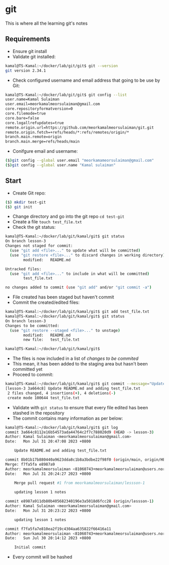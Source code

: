 # git

This is where all the learning git's notes

## Requirements

- Ensure git install
- Validate git installed:

```bash
kamal@TS-Kamal:~/docker/lab/git/git$ git --version
git version 2.34.1
```

- Check configured username and email address that going to be use by Git:

```bash
kamal@TS-Kamal:~/docker/lab/git/git$ git config --list
user.name=Kamal Sulaiman
user.email=meorkamalmeorsulaiman@gmail.com
core.repositoryformatversion=0
core.filemode=true
core.bare=false
core.logallrefupdates=true
remote.origin.url=https://github.com/meorkamalmeorsulaiman/git.git
remote.origin.fetch=+refs/heads/*:refs/remotes/origin/*
branch.main.remote=origin
branch.main.merge=refs/heads/main
```

- Conifgure email and username:

```sh
($)git config --global user.email "meorkamameorsulaiman@gmail.com"
($)git config --global user.name "Kamal sulaiman"
```

## Start

- Create Git repo:

```sh
($) mkdir test-git
($) git init
```

- Change directory and go into the git repo `cd test-git`
- Create a file `touch test_file.txt`
- Check the git status:

```bash
kamal@TS-Kamal:~/docker/lab/git/kamal/git$ git status
On branch lesson-3
Changes not staged for commit:
  (use "git add <file>..." to update what will be committed)
  (use "git restore <file>..." to discard changes in working directory)
        modified:   README.md

Untracked files:
  (use "git add <file>..." to include in what will be committed)
        test_file.txt

no changes added to commit (use "git add" and/or "git commit -a")
```

- File created has been staged but haven't commit
- Commit the created/edited files:

```bash
kamal@TS-Kamal:~/docker/lab/git/kamal/git$ git add test_file.txt 
kamal@TS-Kamal:~/docker/lab/git/kamal/git$ git status
On branch lesson-3
Changes to be committed:
  (use "git restore --staged <file>..." to unstage)
        modified:   README.md
        new file:   test_file.txt

kamal@TS-Kamal:~/docker/lab/git/kamal/git$ 
```

- The files is now included in a list of *changes to be commited*
- This mean, it has been added to the staging area but hasn't been committed yet
- Proceed to commit:

```bash
kamal@TS-Kamal:~/docker/lab/git/kamal/git$ git commit --message="Update README.md and adding test_file.txt"
[lesson-3 3a664c8] Update README.md and adding test_file.txt
 2 files changed, 4 insertions(+), 4 deletions(-)
 create mode 100644 test_file.txt
```

- Validate with `git status` to ensure that every file edited has been stashed in the repository
- The commit contains many information as per below:

```bash
kamal@TS-Kamal:~/docker/lab/git/kamal/git$ git log 
commit 3a664c8112e16b54573ada44764c2f7c788020d9 (HEAD -> lesson-3)
Author: Kamal Sulaiman <meorkamalmeorsulaiman@gmail.com>
Date:   Mon Jul 31 20:47:08 2023 +0800

    Update README.md and adding test_file.txt

commit 8b01b17b880440a9623dda8c1b8a3bdbe22f98f0 (origin/main, origin/HEAD, main)
Merge: f7fa5fa e8987a9
Author: meorkamalmeorsulaiman <81060743+meorkamalmeorsulaiman@users.noreply.github.com>
Date:   Mon Jul 31 20:24:27 2023 +0800

    Merge pull request #1 from meorkamalmeorsulaiman/lessson-1
    
    updating lesson 1 notes

commit e8987a911db80b405682340196e3a5018d6fcc28 (origin/lessson-1)
Author: Kamal Sulaiman <meorkamalmeorsulaiman@gmail.com>
Date:   Mon Jul 31 20:23:22 2023 +0800

    updating lesson 1 notes

commit f7fa5fa7e810ea2f19c4304aa635822f66416a11
Author: meorkamalmeorsulaiman <81060743+meorkamalmeorsulaiman@users.noreply.github.com>
Date:   Sun Jul 30 20:14:12 2023 +0800

    Initial commit
```

- Every commit will be hashed 